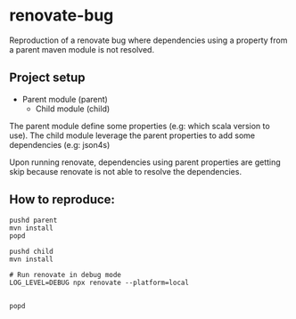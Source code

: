 # renovate-bug

Reproduction of a renovate bug where dependencies using a property from a parent maven module is not resolved.

## Project setup

- Parent module (parent)
  - Child module (child)

The parent module define some properties (e.g: which scala version to use).
The child module leverage the parent properties to add some dependencies (e.g: json4s)

Upon running renovate, dependencies using parent properties are getting skip because renovate is not able to resolve the dependencies.

## How to reproduce:

```shell
pushd parent
mvn install
popd

pushd child
mvn install

# Run renovate in debug mode
LOG_LEVEL=DEBUG npx renovate --platform=local


popd


```